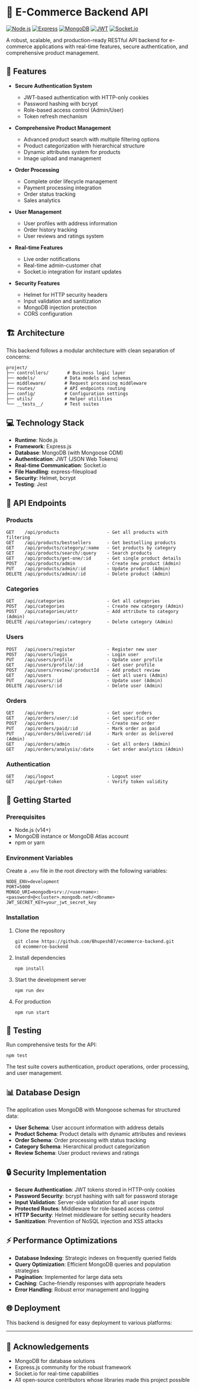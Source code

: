 # 🛒 E-Commerce Backend API

[![Node.js](https://img.shields.io/badge/Node.js-20.x-green)](https://nodejs.org/)
[![Express](https://img.shields.io/badge/Express-4.x-blue)](https://expressjs.com/)
[![MongoDB](https://img.shields.io/badge/MongoDB-Atlas-green)](https://www.mongodb.com/cloud/atlas)
[![JWT](https://img.shields.io/badge/JWT-Authentication-orange)](https://jwt.io/)
[![Socket.io](https://img.shields.io/badge/Socket.io-4.x-black)](https://socket.io/)

A robust, scalable, and production-ready RESTful API backend for e-commerce applications with real-time features, secure authentication, and comprehensive product management.

## 🌟 Features

- **Secure Authentication System**
  - JWT-based authentication with HTTP-only cookies
  - Password hashing with bcrypt
  - Role-based access control (Admin/User)
  - Token refresh mechanism

- **Comprehensive Product Management**
  - Advanced product search with multiple filtering options
  - Product categorization with hierarchical structure
  - Dynamic attributes system for products
  - Image upload and management

- **Order Processing**
  - Complete order lifecycle management
  - Payment processing integration
  - Order status tracking
  - Sales analytics

- **User Management**
  - User profiles with address information
  - Order history tracking
  - User reviews and ratings system

- **Real-time Features**
  - Live order notifications
  - Real-time admin-customer chat
  - Socket.io integration for instant updates

- **Security Features**
  - Helmet for HTTP security headers
  - Input validation and sanitization
  - MongoDB injection protection
  - CORS configuration

## 🏗️ Architecture

This backend follows a modular architecture with clean separation of concerns:

```
project/
├── controllers/       # Business logic layer
├── models/           # Data models and schemas
├── middleware/       # Request processing middleware
├── routes/           # API endpoints routing
├── config/           # Configuration settings
├── utils/            # Helper utilities
└── __tests__/        # Test suites
```

## 💻 Technology Stack

- **Runtime**: Node.js
- **Framework**: Express.js
- **Database**: MongoDB (with Mongoose ODM)
- **Authentication**: JWT (JSON Web Tokens)
- **Real-time Communication**: Socket.io
- **File Handling**: express-fileupload
- **Security**: Helmet, bcrypt
- **Testing**: Jest

## 🔧 API Endpoints

### Products

```
GET    /api/products                  - Get all products with filtering
GET    /api/products/bestsellers      - Get bestselling products
GET    /api/products/category/:name   - Get products by category
GET    /api/products/search/:query    - Search products
GET    /api/products/get-one/:id      - Get single product details
POST   /api/products/admin            - Create new product (Admin)
PUT    /api/products/admin/:id        - Update product (Admin)
DELETE /api/products/admin/:id        - Delete product (Admin)
```

### Categories

```
GET    /api/categories                - Get all categories
POST   /api/categories                - Create new category (Admin)
POST   /api/categories/attr           - Add attribute to category (Admin)
DELETE /api/categories/:category      - Delete category (Admin)
```

### Users

```
POST   /api/users/register            - Register new user
POST   /api/users/login               - Login user
PUT    /api/users/profile             - Update user profile
GET    /api/users/profile/:id         - Get user profile
POST   /api/users/review/:productId   - Add product review
GET    /api/users                     - Get all users (Admin)
PUT    /api/users/:id                 - Update user (Admin)
DELETE /api/users/:id                 - Delete user (Admin)
```

### Orders

```
GET    /api/orders                    - Get user orders
GET    /api/orders/user/:id           - Get specific order
POST   /api/orders                    - Create new order
PUT    /api/orders/paid/:id           - Mark order as paid
PUT    /api/orders/delivered/:id      - Mark order as delivered (Admin)
GET    /api/orders/admin              - Get all orders (Admin)
GET    /api/orders/analysis/:date     - Get order analytics (Admin)
```

### Authentication

```
GET    /api/logout                    - Logout user
GET    /api/get-token                 - Verify token validity
```

## 🚀 Getting Started

### Prerequisites

- Node.js (v14+)
- MongoDB instance or MongoDB Atlas account
- npm or yarn

### Environment Variables

Create a `.env` file in the root directory with the following variables:

```
NODE_ENV=development
PORT=5000
MONGO_URI=mongodb+srv://<username>:<password>@<cluster>.mongodb.net/<dbname>
JWT_SECRET_KEY=your_jwt_secret_key
```

### Installation

1. Clone the repository
   ```
   git clone https://github.com/BhupeshB7/ecommerce-backend.git
   cd ecommerce-backend
   ```

2. Install dependencies
   ```
   npm install
   ```

3. Start the development server
   ```
   npm run dev
   ```

4. For production
   ```
   npm run start
   ```

## 🧪 Testing

Run comprehensive tests for the API:

```
npm test
```

The test suite covers authentication, product operations, order processing, and user management.

## 📊 Database Design

The application uses MongoDB with Mongoose schemas for structured data:

- **User Schema**: User account information with address details
- **Product Schema**: Product details with dynamic attributes and reviews
- **Order Schema**: Order processing with status tracking
- **Category Schema**: Hierarchical product categorization
- **Review Schema**: User product reviews and ratings

## 🔒 Security Implementation

- **Secure Authentication**: JWT tokens stored in HTTP-only cookies
- **Password Security**: bcrypt hashing with salt for password storage
- **Input Validation**: Server-side validation for all user inputs
- **Protected Routes**: Middleware for role-based access control
- **HTTP Security**: Helmet middleware for setting security headers
- **Sanitization**: Prevention of NoSQL injection and XSS attacks

## ⚡ Performance Optimizations

- **Database Indexing**: Strategic indexes on frequently queried fields
- **Query Optimization**: Efficient MongoDB queries and population strategies
- **Pagination**: Implemented for large data sets
- **Caching**: Cache-friendly responses with appropriate headers
- **Error Handling**: Robust error management and logging

## 🌐 Deployment

This backend is designed for easy deployment to various platforms:

  
---

## 🙏 Acknowledgements

- MongoDB for database solutions
- Express.js community for the robust framework
- Socket.io for real-time capabilities
- All open-source contributors whose libraries made this project possible
